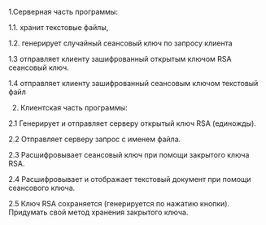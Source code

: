1.Серверная часть программы:

1.1. хранит текстовые файлы,

1.2. генерирует случайный сеансовый ключ по запросу клиента

1.3 отправляет клиенту зашифрованный открытым ключом RSA сеансовый ключ.

1.4 отправляет клиенту зашифрованный сеансовым ключом текстовый файл 

2. Клиентская часть программы:

2.1 Генерирует и отправляет серверу открытый ключ RSA (единожды).

2.2 Отправляет серверу запрос с именем файла.

2.3 Расшифровывает сеансовый ключ при помощи закрытого ключа RSA.

2.4 Расшифровывает и отображает текстовый документ при помощи сеансового ключа.

2.5 Ключ RSA сохраняется (генерируется по нажатию кнопки). Придумать свой метод хранения закрытого ключа.  
